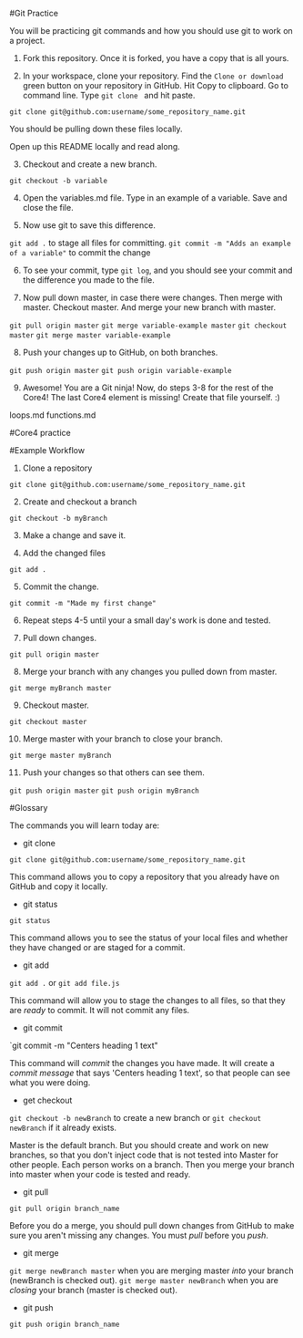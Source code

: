 #Git Practice

You will be practicing git commands and how you should use git to work on a project.


1. Fork this repository.  Once it is forked, you have a copy that is all yours.


2. In your workspace, clone your repository.  Find the `Clone or download` green button on your repository in GitHub.  Hit Copy to clipboard.  Go to command line.  Type `git clone ` and hit paste.

`git clone git@github.com:username/some_repository_name.git`

You should be pulling down these files locally.

Open up this README locally and read along.


3. Checkout and create a new branch.

`git checkout -b variable`

4. Open the variables.md file.  Type in an example of a variable.  Save and close the file.

5. Now use git to save this difference.

`git add .` to stage all files for committing.
`git commit -m "Adds an example of a variable"` to commit the change

6. To see your commit, type `git log`, and you should see your commit and the difference you made to the file.

7. Now pull down master, in case there were changes.  Then merge with master.  Checkout master.  And merge your new branch with master.

`git pull origin master`
`git merge variable-example master`
`git checkout master`
`git merge master variable-example`

8. Push your changes up to GitHub, on both branches.

`git push origin master`
`git push origin variable-example`



9.  Awesome!  You are a Git ninja!  Now, do steps 3-8 for the rest of the Core4!  The last Core4 element is missing!  Create that file yourself. :)

loops.md
functions.md







#Core4 practice




#Example Workflow

1. Clone a repository

`git clone git@github.com:username/some_repository_name.git`

2. Create and checkout a branch

`git checkout -b myBranch`

3. Make a change and save it.

4. Add the changed files

`git add .`

5. Commit the change.

`git commit -m "Made my first change"`

6. Repeat steps 4-5 until your a small day's work is done and tested.

7. Pull down changes.

`git pull origin master`

8. Merge your branch with any changes you pulled down from master.

`git merge myBranch master`

9. Checkout master.

`git checkout master`

10. Merge master with your branch to close your branch.

`git merge master myBranch`

11. Push your changes so that others can see them.

`git push origin master`
`git push origin myBranch`



#Glossary

The commands you will learn today are:


 - git clone

`git clone git@github.com:username/some_repository_name.git`

This command allows you to copy a repository that you already have on GitHub and copy it locally.


 - git status

`git status`

This command allows you to see the status of your local files and whether they have changed or are staged for a commit.


 - git add

 `git add .` or `git add file.js`

 This command will allow you to stage the changes to all files, so that they are _ready_ to commit.  It will not commit any files.


 - git commit

`git commit -m "Centers heading 1 text"

This command will _commit_ the changes you have made.  It will create a _commit message_ that says 'Centers heading 1 text', so that people can see what you were doing.  


 - get checkout

 `git checkout -b newBranch` to create a new branch or `git checkout newBranch` if it already exists.

 Master is the default branch.  But you should create and work on new branches, so that you don't inject code that is not tested into Master for other people.  Each person works on a branch.  Then you merge your branch into master when your code is tested and ready.


  - git pull

 `git pull origin branch_name`

Before you do a merge, you should pull down changes from GitHub to make sure you aren't missing any changes.  You must _pull_ before you _push_.


  - git merge

`git merge newBranch master` when you are merging master _into_ your branch (newBranch is checked out).
`git merge master newBranch` when you are _closing_ your branch (master is checked out).

  - git push

`git push origin branch_name`


